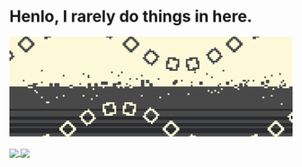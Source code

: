 # Henlo, I rarely do things in here.

<a href="https://twitter.com/lvl374">
  <img width=846 src="https://github.com/Zly-u/Zly-u/blob/main/THE_CORRECT_ONE.gif" />
</a>

<br />
<br />

<a href="https://github.com/anuraghazra/github-readme-stats">
  <img height=218 align="center" src="https://github-readme-stats.vercel.app/api/?username=Zly-u&layout=compact&theme=dracula&hide=contribs&show_icons=true&hide_rank=true&hide_title=true" />
</a>
<a href="https://github.com/anuraghazra/github-readme-stats">
  <img height=218 align="center" src="https://github-readme-stats.vercel.app/api/top-langs/?username=Zly-u&layout=compact&theme=dracula&langs_count=8&card_width=320" />
</a>
